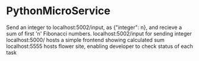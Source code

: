 # PythonMicroService

Send an integer to localhost:5002/input, as {"integer": n}, and recieve a sum of first 'n' Fibonacci numbers.
localhost:5002/input for sending integer
localhost:5000/ hosts a simple frontend showing calculated sum
localhost:5555 hosts flower site, enabling developer to check status of each task
